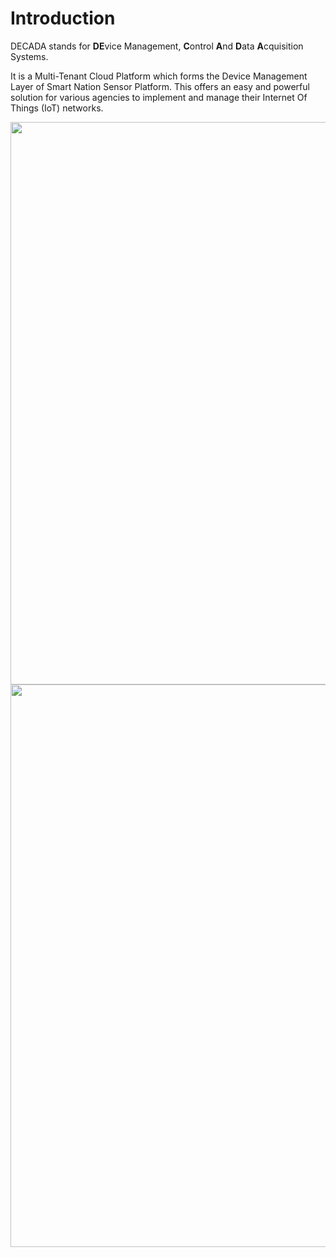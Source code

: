 # Introduction

DECADA stands for **DE**vice Management, **C**ontrol **A**nd **D**ata **A**cquisition Systems.

It is a Multi-Tenant Cloud Platform which forms the Device Management Layer of Smart Nation Sensor Platform. This offers an easy and powerful solution for various agencies to implement and manage their Internet Of Things (IoT) networks.

<div align=center>
<img width="900" src="./images/decada_ov.png"/>
</div>



<div align=center>
<img width="900" src="./images/Decada_home.png"/>
</div>

